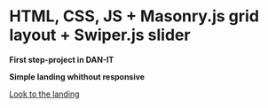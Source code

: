 # HTML, CSS, JS + Masonry.js grid layout + Swiper.js slider

**First step-project in DAN-IT**

**Simple landing whithout responsive**

[Look to the landing](https://dmytrotitov.github.io/step-project/)



